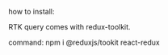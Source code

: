 how to install:

RTK query comes with redux-toolkit.

command: npm i @reduxjs/tookit react-redux

<!-- !SET BOILER PLATE -->
